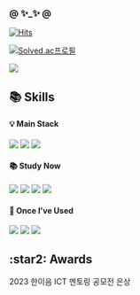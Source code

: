 ### @ ✨_✨ @<br>
[![Hits](https://hits.seeyoufarm.com/api/count/incr/badge.svg?url=https%3A%2F%2Fgithub.com%2Fssungho&count_bg=%23D7C0AE&title_bg=%23EEE3CB&icon=&icon_color=%23FFFFFF&title=%E2%9C%8B+HELLO&edge_flat=false)](https://hits.seeyoufarm.com)

[![Solved.ac프로필](http://mazassumnida.wtf/api/generate_badge?boj=dkstjdgh98)](https://solved.ac/dkstjdgh98)

<a href="https://velog.io/@ash028" target="https://velog.io/@ash028"><img src="https://img.shields.io/badge/Velog-20C997?style=for-the-badge&logo=Velog&logoColor=white"/></a>

<div align="left">
  <h2> 📚 Skills </h2>
  
  <h4> 💡 Main Stack </h4>
  <img src="https://img.shields.io/badge/C%23-9336B4?style=flat&logo=Csharp&logoColor=white"/>  
  <img src="https://img.shields.io/badge/C++-00599C?style=flat&logo=cplusplus&logoColor=white"/>
  <img src="https://img.shields.io/badge/Unity-000000?style=flat&logo=unity&logoColor=white"/>
  
  <h4> 📚 Study Now </h4>  
  <img src="https://img.shields.io/badge/C%23-9336B4?style=flat&logo=Csharp&logoColor=white"/>  
  <img src="https://img.shields.io/badge/C++-00599C?style=flat&logo=cplusplus&logoColor=white"/>
  <img src="https://img.shields.io/badge/Unity-000000?style=flat&logo=unity&logoColor=white"/>
  <img src="https://img.shields.io/badge/Unreal Engine5-000000?style=flat&logo=Unreal Engine&logoColor=white"/>
  
  <h4> 📑 Once I've Used </h4>
  <img src="https://img.shields.io/badge/Python-3776AB?style=flat&logo=python&logoColor=white"/>
  <img src="https://img.shields.io/badge/MySQL-4479A1?style=flat&logo=MySQL&logoColor=white"> 
  <img src="https://img.shields.io/badge/GitLab-FC6D26?style=flat&logo=gitlab&logoColor=white"/>

  <h2> :star2: Awards </h2>
  <text> 2023 한이음 ICT 멘토링 공모전 은상 </text>
</div>
